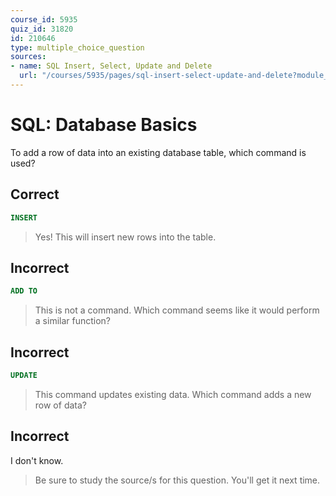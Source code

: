 ```yaml
---
course_id: 5935
quiz_id: 31820
id: 210646
type: multiple_choice_question
sources:
- name: SQL Insert, Select, Update and Delete
  url: "/courses/5935/pages/sql-insert-select-update-and-delete?module_item_id=428503"
---
```


# SQL: Database Basics

To add a row of data into an existing database table, which command is used?

## Correct

```sql
INSERT
```

> Yes! This will insert new rows into the table.

## Incorrect

```sql
ADD TO
```

> This is not a command. Which command seems like it would perform a similar
> function?

## Incorrect

```sql
UPDATE
```

> This command updates existing data. Which command adds a new row of data?

## Incorrect

I don't know.

> Be sure to study the source/s for this question. You'll get it next time.
